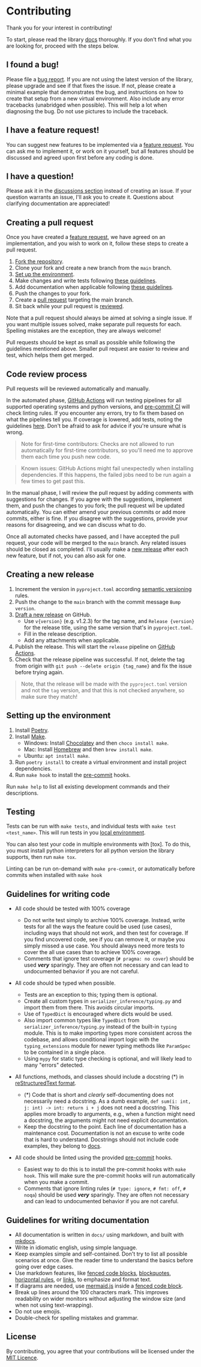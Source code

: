# Contributing

Thank you for your interest in contributing!

To start, please read the library [docs] thoroughly.
If you don't find what you are looking for, proceed with the steps below.

## I found a bug!

Please file a [bug report]. If you are not using the latest version of the library,
please upgrade and see if that fixes the issue. If not, please create a minimal example
that demonstrates the bug, and instructions on how to create that setup from a new virtual
environment. Also include any error tracebacks (unabridged when possible). This will help
a lot when diagnosing the bug. Do not use pictures to include the traceback.

## I have a feature request!

You can suggest new features to be implemented via a [feature request].
You can ask me to implement it, or work on it yourself, but all features should
be discussed and agreed upon first before any coding is done.

## I have a question!

Please ask it in the [discussions section] instead of creating an issue.
If your question warrants an issue, I'll ask you to create it.
Questions about clarifying documentation are appreciated!

## Creating a pull request

Once you have created a [feature request], we have agreed on an implementation,
and you wish to work on it, follow these steps to create a pull request.

1. [Fork the repository][fork].
2. Clone your fork and create a new branch from the `main` branch.
3. [Set up the environment][setup].
4. Make changes and write tests following [these guidelines][code-guidelines].
5. Add documentation when applicable following [these guidelines][docs-guidelines].
6. Push the changes to your fork.
7. Create a [pull request] targeting the main branch.
8. Sit back while your pull request is [reviewed].

Note that a pull request should always be aimed at solving a single issue.
If you want multiple issues solved, make separate pull requests for each.
Spelling mistakes are the exception, they are always welcome!

Pull requests should be kept as small as possible while following the guidelines
mentioned above. Smaller pull request are easier to review and test, which helps
them get merged.

## Code review process

Pull requests will be reviewed automatically and manually.

In the automated phase, [GitHub Actions] will run testing pipelines for all supported
operating systems and python versions, and [pre-commit CI] will check linting rules.
If you encounter any errors, try to fix them based on what the pipelines tell you.
If coverage is lowered, add tests, noting the guidelines [here][code-guidelines].
Don't be afraid to ask for advice if you're unsure what is wrong.

> Note for first-time contributors: Checks are not allowed to run automatically for
> first-time contributors, so you'll need me to approve them each time you push new code.

> Known issues: GitHub Actions might fail unexpectedly when installing dependencies.
> If this happens, the failed jobs need to be run again a few times to get past this.

In the manual phase, I will review the pull request by adding comments with suggestions
for changes. If you agree with the suggestions, implement them, and push the changes to
you fork; the pull request wil be updated automatically. You can either amend your previous
commits or add more commits, either is fine. If you disagree with the suggestions, provide
your reasons for disagreeing, and we can discuss what to do.

Once all automated checks have passed, and I have accepted the pull request, your code will be
merged to the `main` branch. Any related issues should be closed as completed.
I'll usually make a [new release] after each new feature, but if not, you can also ask for one.

## Creating a new release

1. Increment the version in `pyproject.toml` according [semantic versioning] rules.
2. Push the change to the `main` branch with the commit message `Bump version`.
3. [Draft a new release] on GitHub.
   - Use `v{version}` (e.g. v1.2.3) for the tag name, and `Release {version}` for
     the release title, using the same version that's in `pyproject.toml`.
   - Fill in the release description.
   - Add any attachments when applicable.
4. Publish the release. This will start the `release` pipeline on [GitHub Actions].
5. Check that the release pipeline was successful. If not, delete the tag from origin
   with `git push --delete origin {tag_name}` and fix the issue before trying again.

> Note, that the release will be made with the `pyproject.toml` version and not the
> `tag` version, and that this is not checked anywhere, so make sure they match!

## Setting up the environment

1. Install [Poetry].
2. Install [Make].
    - Windows: Install [Chocolatey] and then `choco install make`.
    - Mac: Install [Homebrew] and then `brew install make`.
    - Ubuntu: `apt install make`.
3. Run `poetry install` to create a virtual environment and install project dependencies.
4. Run `make hook` to install the [pre-commit] hooks.

Run `make help` to list all existing development commands and their descriptions.

## Testing

Tests can be run with `make tests`, and individual tests with `make test <test_name>`.
This will run tests in you [local environment][setup].

You can also test your code in multiple environments with [tox]. To do this, you must
install python interpreters for all python version the library supports, then run
`make tox`.

Linting can be run on-demand with `make pre-commit`, or automatically before commits
when installed with `make hook`

## Guidelines for writing code

- All code should be tested with 100% coverage
  - Do not write test simply to archive 100% coverage. Instead, write tests for all the ways the
    feature could be used (use cases), including ways that should not work, and then test for coverage.
    If you find uncovered code, see if you can remove it, or maybe you simply missed a use case.
    You should always need more tests to cover the all use cases than to achieve 100% coverage.
  - Comments that ignore test coverage (`# pragma: no cover`) should be used _**very**_ sparingly.
    They are often not necessary and can lead to undocumented behavior if you are not careful.

- All code should be typed when possible.
  - Tests are an exception to this; typing them is optional.
  - Create all custom types in `serializer_inference/typing.py` and import them from there.
    This avoids circular imports.
  - Use of `TypedDict` is encouraged where dicts would be used.
  - Also import common types like `TypedDict` from `serializer_inference/typing.py` instead of the built-in `typing` module.
    This is to make importing types more consistent across the codebase, and allows conditional import
    logic with the `typing_extensions` module for newer typing methods like `ParamSpec` to be contained
    in a single place.
  - Using `mypy` for static type checking is optional, and will likely lead to many "errors" detected.

- All functions, methods, and classes should include a docstring (*) in [reStructuredText format][pep287].
  - (*) Code that is short and _clearly_ self-documenting does not necessarily need a docstring.
    As a dumb example, `def sum(i: int, j: int) -> int: return i + j` does not need a docstring.
    This applies more broadly to arguments, e.g., when a function might need a docstring, the arguments
    might not need explicit documentation.
  - Keep the docstring to the point. Each line of documentation has a maintenance cost.
    Documentation is not an excuse to write code that is hard to understand.
    Docstrings should not include code examples, they belong to [docs].

- All code should be linted using the provided [pre-commit] hooks.
  - Easiest way to do this is to install the pre-commit hooks with `make hook`. This will make
    sure the pre-commit hooks will run automatically when you make a commit.
  - Comments that ignore linting rules (`# type: ignore`, `# fmt: off`, `# noqa`) should be used
    _**very**_ sparingly. They are often not necessary and can lead to undocumented behavior
    if you are not careful.

## Guidelines for writing documentation

- All documentation is written in `docs/` using markdown, and built with [mkdocs].
- Write in idiomatic english, using simple language.
- Keep examples simple and self-contained. Don't try to list all possible scenarios at once.
  Give the reader time to understand the basics before going over edge cases.
- Use markdown features, like [fenced code blocks][code block], [blockquotes], [horizontal rules],
  or [links], to emphasize and format text.
- If diagrams are needed, use [mermaid.js] inside a [fenced code block][code block].
- Break up lines around the 100 characters mark. This improves readability on wider monitors
  without adjusting the window size (and when not using text-wrapping).
- Do not use emojis.
- Double-check for spelling mistakes and grammar.

## License

By contributing, you agree that your contributions will be licensed under the [MIT Licence].


[docs]: https://mrthearman.github.io/drf-serializer-inference/
[Issue]: https://github.com/MrThearMan/drf-serializer-inference/issues/new/choose
[bug report]: https://github.com/MrThearMan/drf-serializer-inference/issues/new?template=bug_report.yml
[feature request]: https://github.com/MrThearMan/drf-serializer-inference/issues/new?template=feature_request.yml
[discussions section]: https://github.com/MrThearMan/drf-serializer-inference/discussions
[pull request]: https://github.com/MrThearMan/drf-serializer-inference/compare
[fork]: https://github.com/MrThearMan/drf-serializer-inference/fork
[setup]: https://github.com/MrThearMan/drf-serializer-inference/blob/main/CONTRIBUTING.md#setting-up-the-environment
[code-guidelines]: https://github.com/MrThearMan/drf-serializer-inference/blob/main/CONTRIBUTING.md#guidelines-for-writing-code
[docs-guidelines]: https://github.com/MrThearMan/drf-serializer-inference/blob/main/CONTRIBUTING.md#guidelines-for-writing-documentation
[reviewed]: https://github.com/MrThearMan/drf-serializer-inference/blob/main/CONTRIBUTING.md#code-review-process
[Github Actions]: https://github.com/features/actions
[pre-commit ci]: https://pre-commit.ci/
[new release]: https://github.com/MrThearMan/drf-serializer-inference/blob/main/CONTRIBUTING.md#creating-a-new-release
[semantic versioning]: https://semver.org/
[Draft a new release]: https://github.com/MrThearMan/drf-serializer-inference/releases/new
[poetry]: https://python-poetry.org/docs/#installation
[make]: https://man7.org/linux/man-pages/man1/make.1.html
[chocolatey]: https://chocolatey.org/install
[homebrew]: https://docs.brew.sh/Installation
[pre-commit]: https://pre-commit.com/
[pep287]: https://peps.python.org/pep-0287/
[mkdocs]: https://www.mkdocs.org/
[mermaid.js]: https://mermaid.js.org/
[code block]: https://www.mkdocs.org/user-guide/writing-your-docs/#fenced-code-blocks
[blockquotes]: https://www.markdownguide.org/basic-syntax#blockquotes-1
[horizontal rules]: https://www.markdownguide.org/basic-syntax#horizontal-rules
[links]: https://www.markdownguide.org/basic-syntax#links
[MIT Licence]: http://choosealicense.com/licenses/mit/
